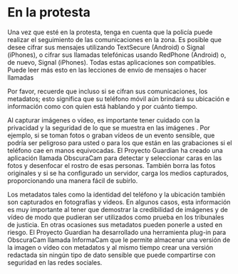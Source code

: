 [Title]: # (En la protesta)
[Order]: # (4)

# En la protesta

Una vez que esté en la protesta, tenga en cuenta que la policía puede realizar el seguimiento de las comunicaciones en la zona. Es posible que desee cifrar sus mensajes utilizando TextSecure (Android) o Signal (iPhones), o cifrar sus llamadas telefónicas usando RedPhone (Android) o, de nuevo, Signal (iPhones). Todas estas aplicaciones son compatibles. Puede leer más esto en las lecciones de envío de mensajes o hacer llamadas

Por favor, recuerde que incluso si se cifran sus comunicaciones, los metadatos; esto significa que su teléfono móvil aún brindará su ubicación e información como con quien está hablando y por cuánto tiempo.

Al capturar imágenes o vídeo, es importante tener cuidado con la privacidad y la seguridad de lo que se muestra en las imágenes . Por ejemplo, si se toman fotos o graban vídeos de un evento sensible, que podría ser peligroso para usted o para los que están en las grabaciones si el teléfono cae en manos equivocadas. El Proyecto Guardian ha creado una aplicación llamada ObscuraCam para detectar y seleccionar caras en las fotos y desenfocar el rostro de esas personas. También borra las fotos originales y si se ha configurado un servidor, carga los medios capturados, proporcionando una manera fácil de subirlo.

Los metadatos tales como la identidad del teléfono y la ubicación también son capturados en fotografías y videos. En algunos casos, esta información es muy importante al tener que demostrar la credibilidad de imágenes y de vídeo de modo que pudieran ser utilizados como prueba en los tribunales de justicia. En otras ocasiones sus metadatos pueden ponerle a usted en riesgo. El Proyecto Guardian ha desarrollado una herramienta plug-in para ObscuraCam llamada InformaCam que le permite almacenar una versión de la imagen o vídeo con metadatos y al mismo tiempo crear una versión redactada sin ningún tipo de dato sensible que puede compartirse con seguridad en las redes sociales.
